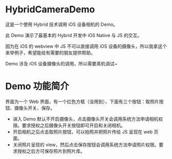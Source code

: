 # HybridCameraDemo

这是一个使用 Hybrid 技术调用 iOS 设备相机的 Demo。

此 Demo 演示了最基本的 Hybrid 开发中 iOS Native 与 JS 的交互。

因为在 iOS 的 webview 中 JS 不可以直接调用 iOS 设备的摄像头，所以我拿这个来举例子，希望能给有需要的朋友提供帮助。

Demo 涉及 iOS 设备摄像头的调用，所以需要真机调试~

# Demo 功能简介

界面为一个 Web 界面，有一个红色方框（没用到），下面有三个按钮：取照片按钮、摄像头开关、保存。

- 进入 Demo 默认不开启摄像头，点击摄像头开关会调用系统方法申请相机权限。要求授权之后摄像头开关按钮即可开启和关闭相机。
- 开启相机之后点击取照片按钮，可以拍照并把照片传给 JS 呈现在 web 页面。
- 关闭照片呈现的 view，然后点击保存按钮会调用系统方法申请照片权限。要求授权之后方可保存照片到照片库。
